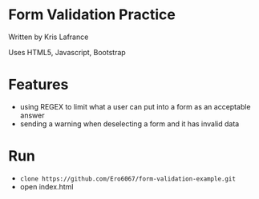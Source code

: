 # Form Validation Practice

Written by Kris Lafrance

Uses HTML5, Javascript, Bootstrap

# Features

* using REGEX to limit what a user can put into a form as an acceptable answer
* sending a warning when deselecting a form and it has invalid data 

# Run

* `clone https://github.com/Ero6067/form-validation-example.git`
* open index.html
